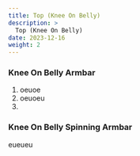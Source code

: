 ```yaml
---
title: Top (Knee On Belly)
description: >
  Top (Knee On Belly)
date: 2023-12-16
weight: 2
---
```


### Knee On Belly Armbar

1. oeuoe
2. oeuoeu
3. 



### Knee On Belly Spinning Armbar

eueueu